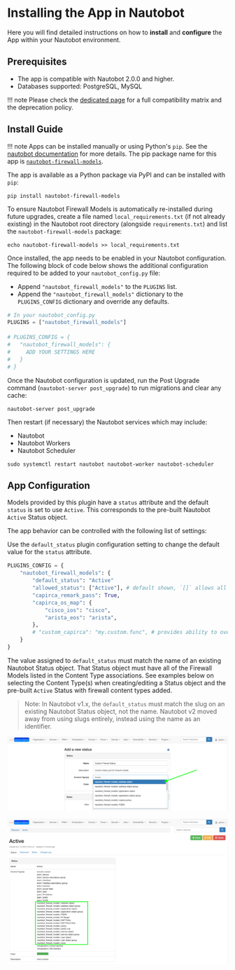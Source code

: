 # Installing the App in Nautobot

Here you will find detailed instructions on how to **install** and **configure** the App within your Nautobot environment.

## Prerequisites

- The app is compatible with Nautobot 2.0.0 and higher.
- Databases supported: PostgreSQL, MySQL

!!! note
    Please check the [dedicated page](compatibility_matrix.md) for a full compatibility matrix and the deprecation policy.

## Install Guide

!!! note
    Apps can be installed manually or using Python's `pip`. See the [nautobot documentation](https://nautobot.readthedocs.io/en/latest/plugins/#install-the-package) for more details. The pip package name for this app is [`nautobot-firewall-models`](https://pypi.org/project/nautobot-firewall-models/).

The app is available as a Python package via PyPI and can be installed with `pip`:

```shell
pip install nautobot-firewall-models
```

To ensure Nautobot Firewall Models is automatically re-installed during future upgrades, create a file named `local_requirements.txt` (if not already existing) in the Nautobot root directory (alongside `requirements.txt`) and list the `nautobot-firewall-models` package:

```shell
echo nautobot-firewall-models >> local_requirements.txt
```

Once installed, the app needs to be enabled in your Nautobot configuration. The following block of code below shows the additional configuration required to be added to your `nautobot_config.py` file:

- Append `"nautobot_firewall_models"` to the `PLUGINS` list.
- Append the `"nautobot_firewall_models"` dictionary to the `PLUGINS_CONFIG` dictionary and override any defaults.

```python
# In your nautobot_config.py
PLUGINS = ["nautobot_firewall_models"]

# PLUGINS_CONFIG = {
#   "nautobot_firewall_models": {
#     ADD YOUR SETTINGS HERE
#   }
# }
```

Once the Nautobot configuration is updated, run the Post Upgrade command (`nautobot-server post_upgrade`) to run migrations and clear any cache:

```shell
nautobot-server post_upgrade
```

Then restart (if necessary) the Nautobot services which may include:

- Nautobot
- Nautobot Workers
- Nautobot Scheduler

```shell
sudo systemctl restart nautobot nautobot-worker nautobot-scheduler
```

## App Configuration

Models provided by this plugin have a `status` attribute and the default `status` is set to use `Active`. This corresponds to the pre-built Nautobot `Active` Status object.

The app behavior can be controlled with the following list of settings:

Use the `default_status` plugin configuration setting to change the default value for the `status` attribute.

```python
PLUGINS_CONFIG = {
    "nautobot_firewall_models": {
        "default_status": "Active"
        "allowed_status": ["Active"], # default shown, `[]` allows all
        "capirca_remark_pass": True,
        "capirca_os_map": {
            "cisco_ios": "cisco",
            "arista_eos": "arista",
        },
        # "custom_capirca": "my.custom.func", # provides ability to overide capirca logic
    }
}
```

The value assigned to `default_status` must match the name of an existing Nautobot Status object. That Status object must have all of the Firewall Models listed in the Content Type associations. See examples below on selecting the Content Type(s) when creating/editing a Status object and the pre-built `Active` Status with firewall content types added.

> Note: In Nautobot v1.x, the `default_status` must match the slug on an existing Nautobot Status object, not the name. Nautobot v2 moved away from using slugs entirely, instead using the name as an identifier.

![Custom Status](../images/custom-status.png "Custom Status")

![Existing Status](../images/existing-status.png "Existing Status")
